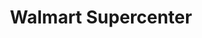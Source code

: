 ---
title: "Walmart Supercenter"
url: /lewisville/walmart-supercenter-east-round-grove-road/
shop: Supermarkt
---